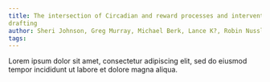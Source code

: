 ```yaml
---
title: The intersection of Circadian and reward processes and intervention – me to lead on 
drafting
author: Sheri Johnson, Greg Murray, Michael Berk, Lance K?, Robin Nusslock, Toni Dewitz, Katie Trinci & Liam Mason
tags:
---
```


Lorem ipsum dolor sit amet, consectetur adipiscing elit, sed do eiusmod tempor incididunt ut labore et dolore magna aliqua.
